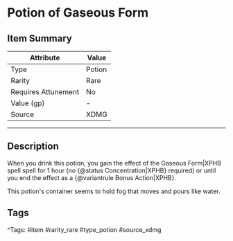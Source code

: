 # Potion of Gaseous Form

## Item Summary

| Attribute            | Value                        |
|----------------------|------------------------------|
| Type                 | Potion |
| Rarity               | Rare             |
| Requires Attunement  | No                |
| Value (gp)           | -    |
| Source               | XDMG |

---

## Description

When you drink this potion, you gain the effect of the Gaseous Form|XPHB spell spell for 1 hour (no {@status Concentration|XPHB} required) or until you end the effect as a {@variantrule Bonus Action|XPHB}.

This potion's container seems to hold fog that moves and pours like water.

## Tags

^Tags: #item #rarity_rare #type_potion #source_xdmg